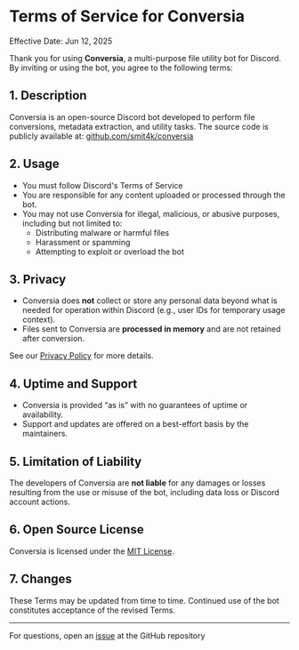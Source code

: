 # Terms of Service for Conversia

Effective Date: Jun 12, 2025

Thank you for using **Conversia**, a multi-purpose file utility bot for Discord. By inviting or using the bot, you agree to the following terms:

## 1. Description

Conversia is an open-source Discord bot developed to perform file conversions, metadata extraction, and utility tasks. The source code is publicly available at: [github.com/smit4k/conversia](https://github.com/smit4k/conversia)

## 2. Usage

- You must follow Discord's Terms of Service
- You are responsible for any content uploaded or processed through the bot.
- You may not use Conversia for illegal, malicious, or abusive purposes, including but not limited to:
  - Distributing malware or harmful files
  - Harassment or spamming
  - Attempting to exploit or overload the bot

## 3. Privacy

- Conversia does **not** collect or store any personal data beyond what is needed for operation within Discord (e.g., user IDs for temporary usage context).
- Files sent to Conversia are **processed in memory** and are not retained after conversion.

See our [Privacy Policy](./PRIVACY.md) for more details.

## 4. Uptime and Support

- Conversia is provided “as is” with no guarantees of uptime or availability.
- Support and updates are offered on a best-effort basis by the maintainers.

## 5. Limitation of Liability

The developers of Conversia are **not liable** for any damages or losses resulting from the use or misuse of the bot, including data loss or Discord account actions.

## 6. Open Source License

Conversia is licensed under the [MIT License](LICENSE).

## 7. Changes

These Terms may be updated from time to time. Continued use of the bot constitutes acceptance of the revised Terms.

---

For questions, open an [issue](https://github.com/smit4k/conversia/issues) at the GitHub repository